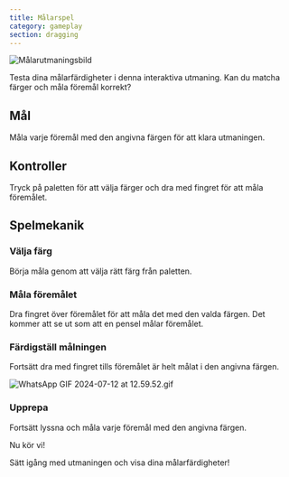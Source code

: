 ```yaml
---
title: Målarspel
category: gameplay
section: dragging
---
```

![Målarutmaningsbild](https://help.studycat.com/hc/article_attachments/34823177517721)


Testa dina målarfärdigheter i denna interaktiva utmaning. Kan du matcha färger och måla föremål korrekt?


## Mål


Måla varje föremål med den angivna färgen för att klara utmaningen.


## Kontroller


Tryck på paletten för att välja färger och dra med fingret för att måla föremålet.


## Spelmekanik


### Välja färg


Börja måla genom att välja rätt färg från paletten.


 


### Måla föremålet


Dra fingret över föremålet för att måla det med den valda färgen. Det kommer att se ut som att en pensel målar föremålet.


 


### Färdigställ målningen


Fortsätt dra med fingret tills föremålet är helt målat i den angivna färgen.


![WhatsApp GIF 2024-07-12 at 12.59.52.gif](https://help.studycat.com/hc/article_attachments/34967665665945)


### Upprepa


Fortsätt lyssna och måla varje föremål med den angivna färgen.


Nu kör vi!


Sätt igång med utmaningen och visa dina målarfärdigheter!